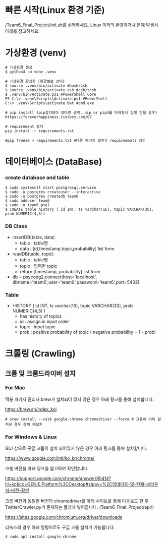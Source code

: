 # 빠른 시작(Linux 환경 기준)
/Team6_Final_Project/init.sh를 실행하세요.
Linux 이외의 환경이거나 문제 발생시 아래를 참고하세요.
# 가상환경 (venv)
```shell
# 가상환경 생성
$ python3 -m venv .venv

# 가상환경 활성화 (환경별로 상이)
$ source .venv/bin/activate #bash/zsh	
$ source .venv/bin/activate.csh #csh/tcsh
$ .venv/bin/Activate.ps1 #PowerShell Core	
PS C:\> .venv\Scripts\Activate.ps1 #PowerShell
C:\> .venv\Scripts\activate.bat #cmd.exe	

# pip install (pip설치되어 있다면 생략, pip or pip3를 타이핑시 실행 안될 경우)
https://foreverhappiness.tistory.com/67

# requirement 설치
pip install -r requirements.txt

#pip freeze > requirements.txt #다른 패키지 설치후 requirements 갱신
```


# 데이터베이스 (DataBase)
### create database and table 
```shell
$ sudo systemctl start postgresql.service
$ sudo -u postgres createuser --interactive
$ sudo -u postgres createdb team6
$ sudo adduser team6
$ sudo -u team6 psql
$ CREATE table history ( id INT, ts varchar(16), topic VARCHAR(30), prob NUMERIC(4,3))
```
### DB Class
- insertDB(table, data)
    - table : table명
    - data : [id,timestamp,topic,probability] list form
- readDB(table, topic)
    - table : table명
    - topic : 입력한 topic
    - return [timestamp, probability] list form
- db = psycopg2.connect(host='localhost', dbname='team6',user='team6',password='team6',port=5432)

### Table
- HISTORY ( id INT, ts varchar(16), topic VARCHAR(30), prob NUMERIC(4,3) )
    - has history of topics
    - id : assign in input order
    - topic : input topic
    - prob : positive probability of topic ( negative probability = 1 - prob)

# 크롤링 (Crawling)
## 크롬 및 크롬드라이버 설치
### For Mac
맥용 패키지 관리자 brew가 설치되어 있지 않은 경우 아래 링크를 통해 설치합니다.

https://brew.sh/index_koi

```shell
# brew install --cask google-chrome chromedriver --force # 크롬이 이미 설치된 경우 강제 재설치
```
### For Windows & Linux
GUI 상으로 구글 크롬이 설치 되어있지 않은 경우 아래 링크를 통해 설치합니다.

https://www.google.com/intl/ko_kr/chrome/

크롬 버전을  아래 링크를 참고하여 확인합니다.

https://support.google.com/chrome/answer/95414?hl=ko&co=GENIE.Platform%3DDesktop#zippy=%2C업데이트-및-현재-브라우저-버전-확인

크롬 버전과 동일한 버전의 chromedriver를 아래 사이트를 통해 다운로드 한 후 TwitterCrawler.py가 존재하는 폴더에 넣어줍니다. (Team6_Final_Project/api/)

https://sites.google.com/chromium.org/driver/downloads

리눅스의 경우 아래 명령어로도 구글 크롬 설치가 가능합니다.
```shell
$ sudo apt install google-chrome
```
